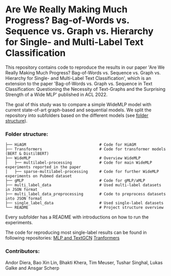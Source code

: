 # Are We Really Making Much Progress? Bag-of-Words vs. Sequence vs. Graph vs. Hierarchy for Single- and Multi-Label Text Classification

This repository contains code to reproduce the results in our paper 'Are We Really Making Much Progress? Bag-of-Words vs. Sequence vs.
Graph vs. Hierarchy for Single- and Multi-Label Text Classification', which is an extension to the paper 'Bag-of-Words vs. Graph vs. Sequence in Text Classification: Questioning the Necessity of Text-Graphs and the Surprising Strength of a Wide MLP' published in ACL 2022.

The goal of this study was to compare a simple WideMLP model with current state-of-art graph-based and sequential models. We split the repository into subfolders based on the different models (see [folder structure](#folder-structure)).

### Folder structure:
    ├── HiAGM                                # Code for HiAGM
    ├── Transformers                         # Code for transformer models (BERT & DistilBERT)
    ├── WideMLP                              # Overview WideMLP
    │   ├── multilabel-processing            # Code for main WideMLP experiments reported in the paper
    │   ├── sparse-multilabel-processing     # Code for further WideMLP experiments on Pubmed dataset
    ├── gMLP                                 # Code for gMLP/aMLP
    ├── multi_label_data                     # Used multi-label datasets in JSON format
    ├── multi_label_data_preprocessing       # Code to preprocess datasets into JSON format     
    ├── single_label_data                    # Used single-label datasets
    └── README                               # Project structure overview

Every subfolder has a README with introductions on how to run the experiments.

The code for reproducing most single-label results can be found in following repositories:
[MLP and TextGCN](https://github.com/lgalke/text-clf-baselines)
[Tranformers](https://github.com/FKarl/text-classification)

### Contributors:
Andor Diera, Bao Xin Lin, Bhakti Khera, Tim Meuser, Tushar Singhal, Lukas Galke and Ansgar Scherp
